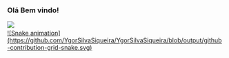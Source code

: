 ### Olá Bem vindo!
<div align="left">
  <a href="https://github.com/YgorSilvaSiqueira">
  <img height="180em" src="https://github-readme-stats.vercel.app/api?username=YgorSilvaSiqueira&show_icons=true&theme=dark&include_all_commits=true&count_private=true"/>
<!--   <img height="230em" src="https://github-readme-stats.vercel.app/api/top-langs/?username=YgorSilvaSiqueira&theme=dark&include_all_commits=true&count_private=true&layout=compact"/> -->
</div>
![Snake animation](https://github.com/YgorSilvaSiqueira/YgorSilvaSiqueira/blob/output/github-contribution-grid-snake.svg)
